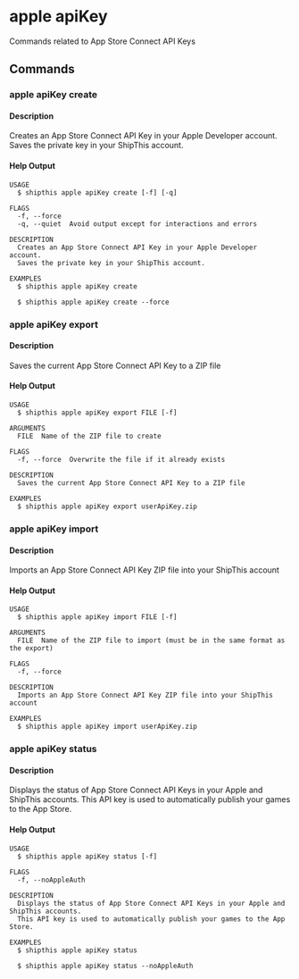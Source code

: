 # apple apiKey

Commands related to App Store Connect API Keys


## Commands


### apple apiKey create

#### Description

Creates an App Store Connect API Key in your Apple Developer account.
Saves the private key in your ShipThis account.

#### Help Output

```
USAGE
  $ shipthis apple apiKey create [-f] [-q]

FLAGS
  -f, --force
  -q, --quiet  Avoid output except for interactions and errors

DESCRIPTION
  Creates an App Store Connect API Key in your Apple Developer account.
  Saves the private key in your ShipThis account.

EXAMPLES
  $ shipthis apple apiKey create

  $ shipthis apple apiKey create --force
```

### apple apiKey export

#### Description

Saves the current App Store Connect API Key to a ZIP file

#### Help Output

```
USAGE
  $ shipthis apple apiKey export FILE [-f]

ARGUMENTS
  FILE  Name of the ZIP file to create

FLAGS
  -f, --force  Overwrite the file if it already exists

DESCRIPTION
  Saves the current App Store Connect API Key to a ZIP file

EXAMPLES
  $ shipthis apple apiKey export userApiKey.zip
```

### apple apiKey import

#### Description

Imports an App Store Connect API Key ZIP file into your ShipThis account

#### Help Output

```
USAGE
  $ shipthis apple apiKey import FILE [-f]

ARGUMENTS
  FILE  Name of the ZIP file to import (must be in the same format as the export)

FLAGS
  -f, --force

DESCRIPTION
  Imports an App Store Connect API Key ZIP file into your ShipThis account

EXAMPLES
  $ shipthis apple apiKey import userApiKey.zip
```

### apple apiKey status

#### Description

Displays the status of App Store Connect API Keys in your Apple and ShipThis accounts.
This API key is used to automatically publish your games to the App Store.

#### Help Output

```
USAGE
  $ shipthis apple apiKey status [-f]

FLAGS
  -f, --noAppleAuth

DESCRIPTION
  Displays the status of App Store Connect API Keys in your Apple and ShipThis accounts.
  This API key is used to automatically publish your games to the App Store.

EXAMPLES
  $ shipthis apple apiKey status

  $ shipthis apple apiKey status --noAppleAuth
```
